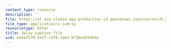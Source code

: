 ```yaml
---
content_type: resource
description: ''
file: https://ol-ocw-studio-app-production.s3.amazonaws.com/courses/8-20-introduction-to-special-relativity-january-iap-2021/6a5af5702a3fcdf03ab3b736ed55958a_ijOnv0DUCPE.srt
file_type: application/x-subrip
resourcetype: Other
title: 3play caption file
uid: 6a5af570-2a3f-cdf0-3ab3-b736ed55958a
---
```

